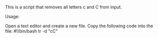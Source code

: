 This is a  script that removes all letters c and C from input.

Usage:

Open a text editor and create a new file.
Copy the following code into the file:
#!/bin/bash
tr -d "cC"
